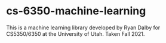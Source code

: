 # cs-6350-machine-learning
This is a machine learning library developed by Ryan Dalby for CS5350/6350 at the University of Utah.
Taken Fall 2021.
